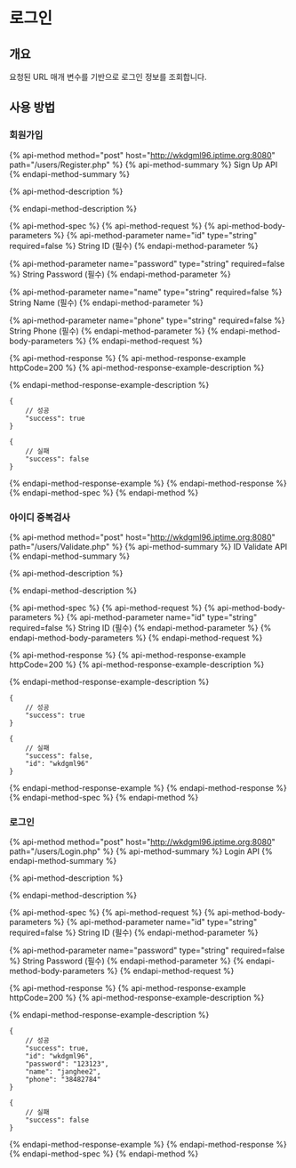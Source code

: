 # 로그인

## 개요

요청된 URL 매개 변수를 기반으로 로그인 정보를 조회합니다.



## 사용 방법

### 회원가입

{% api-method method="post" host="http://wkdgml96.iptime.org:8080" path="/users/Register.php" %}
{% api-method-summary %}
Sign Up API
{% endapi-method-summary %}

{% api-method-description %}

{% endapi-method-description %}

{% api-method-spec %}
{% api-method-request %}
{% api-method-body-parameters %}
{% api-method-parameter name="id" type="string" required=false %}
 String ID \(필수\)
{% endapi-method-parameter %}

{% api-method-parameter name="password" type="string" required=false %}
 String Password \(필수\)
{% endapi-method-parameter %}

{% api-method-parameter name="name" type="string" required=false %}
 String Name \(필수\)
{% endapi-method-parameter %}

{% api-method-parameter name="phone" type="string" required=false %}
 String Phone \(필수\)
{% endapi-method-parameter %}
{% endapi-method-body-parameters %}
{% endapi-method-request %}

{% api-method-response %}
{% api-method-response-example httpCode=200 %}
{% api-method-response-example-description %}

{% endapi-method-response-example-description %}

```
{
    // 성공
    "success": true
}

{
    // 실패
    "success": false
}
```
{% endapi-method-response-example %}
{% endapi-method-response %}
{% endapi-method-spec %}
{% endapi-method %}



### 아이디 중복검사

{% api-method method="post" host="http://wkdgml96.iptime.org:8080" path="/users/Validate.php" %}
{% api-method-summary %}
ID Validate API
{% endapi-method-summary %}

{% api-method-description %}

{% endapi-method-description %}

{% api-method-spec %}
{% api-method-request %}
{% api-method-body-parameters %}
{% api-method-parameter name="id" type="string" required=false %}
 String ID \(필수\)
{% endapi-method-parameter %}
{% endapi-method-body-parameters %}
{% endapi-method-request %}

{% api-method-response %}
{% api-method-response-example httpCode=200 %}
{% api-method-response-example-description %}

{% endapi-method-response-example-description %}

```
{
    // 성공
    "success": true
}

{
    // 실패
    "success": false,
    "id": "wkdgml96"
}
```
{% endapi-method-response-example %}
{% endapi-method-response %}
{% endapi-method-spec %}
{% endapi-method %}



### 로그인

{% api-method method="post" host="http://wkdgml96.iptime.org:8080" path="/users/Login.php" %}
{% api-method-summary %}
Login API
{% endapi-method-summary %}

{% api-method-description %}

{% endapi-method-description %}

{% api-method-spec %}
{% api-method-request %}
{% api-method-body-parameters %}
{% api-method-parameter name="id" type="string" required=false %}
 String ID \(필수\)
{% endapi-method-parameter %}

{% api-method-parameter name="password" type="string" required=false %}
 String Password \(필수\)
{% endapi-method-parameter %}
{% endapi-method-body-parameters %}
{% endapi-method-request %}

{% api-method-response %}
{% api-method-response-example httpCode=200 %}
{% api-method-response-example-description %}

{% endapi-method-response-example-description %}

```
{
    // 성공
    "success": true,
    "id": "wkdgml96",
    "password": "123123",
    "name": "janghee2",
    "phone": "38482784"
}

{
    // 실패
    "success": false
}
```
{% endapi-method-response-example %}
{% endapi-method-response %}
{% endapi-method-spec %}
{% endapi-method %}

